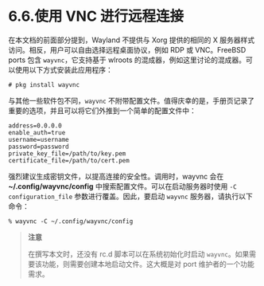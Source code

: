 # 6.6.使用 VNC 进行远程连接

在本文档的前面部分提到，Wayland 不提供与 Xorg 提供的相同的 X 服务器样式访问。相反，用户可以自由选择远程桌面协议，例如 RDP 或 VNC。FreeBSD ports 包含 `wayvnc`，它支持基于 wlroots 的混成器，例如这里讨论的混成器。可以使用以下方式安装此应用程序：

```
# pkg install wayvnc
```

与其他一些软件包不同，`wayvnc` 不附带配置文件。值得庆幸的是，手册页记录了重要的选项，并且可以将它们外推到一个简单的配置文件中：

```
address=0.0.0.0
enable_auth=true
username=username
password=password
private_key_file=/path/to/key.pem
certificate_file=/path/to/cert.pem
```

强烈建议生成密钥文件，以提高连接的安全性。调用时，wayvnc 会在 **~/.config/wayvnc/config** 中搜索配置文件。可以在启动服务器时使用 `-C configuration_file` 参数进行覆盖。因此，要启动 `wayvnc` 服务器，请执行以下命令：

```
% wayvnc -C ~/.config/wayvnc/config
```

> **注意**
>
> 在撰写本文时，还没有 rc.d 脚本可以在系统初始化时启动 `wayvnc`。如果需要该功能，则需要创建本地启动文件。这大概是对 port 维护者的一个功能需求。